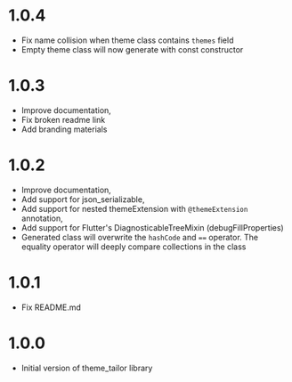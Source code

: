 # 1.0.4
- Fix name collision when theme class contains `themes` field
- Empty theme class will now generate with const constructor 

# 1.0.3
- Improve documentation,
- Fix broken readme link
- Add branding materials

# 1.0.2
- Improve documentation,
- Add support for json_serializable,
- Add support for nested themeExtension with `@themeExtension` annotation,
- Add support for Flutter's DiagnosticableTreeMixin (debugFillProperties)
- Generated class will overwrite the `hashCode` and `==` operator. The equality operator will deeply compare collections in the class 

# 1.0.1
- Fix README.md

# 1.0.0
- Initial version of theme_tailor library

